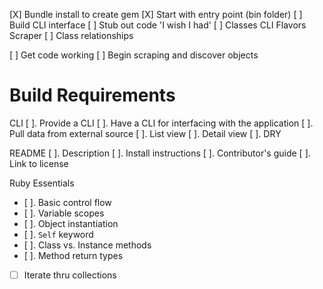 [X] Bundle install to create gem
[X] Start with entry point (bin folder)
[ ] Build CLI interface
[ ] Stub out code 'I wish I had'
[ ] Classes
    CLI
    Flavors
    Scraper
    [ ] Class relationships


[ ] Get code working
[ ] Begin scraping and discover objects

# Build Requirements
CLI
 [ ]. Provide a CLI
 [ ]. Have a CLI for interfacing with the application
 [ ]. Pull data from external source
 [ ]. List view
 [ ]. Detail view
 [ ]. DRY

README
 [ ]. Description
 [ ]. Install instructions
 [ ]. Contributor's guide
 [ ]. Link to license

Ruby Essentials
- [ ]. Basic control flow
- [ ]. Variable scopes
- [ ]. Object instantiation
-  [ ]. `Self` keyword
- [ ]. Class vs. Instance methods
- [ ]. Method return types
-  [ ] Iterate thru collections